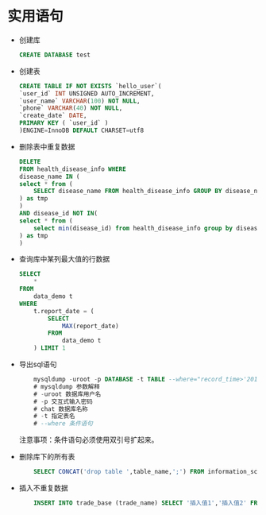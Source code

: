 # 实用语句

-   创建库
    ```sql
    CREATE DATABASE test
    ```
-   创建表
    ```sql
    CREATE TABLE IF NOT EXISTS `hello_user`(
    `user_id` INT UNSIGNED AUTO_INCREMENT,
    `user_name` VARCHAR(100) NOT NULL,
    `phone` VARCHAR(40) NOT NULL,
    `create_date` DATE,
    PRIMARY KEY ( `user_id` )
    )ENGINE=InnoDB DEFAULT CHARSET=utf8
    ```
-   删除表中重复数据
    ```sql
    DELETE
    FROM health_disease_info WHERE
    disease_name IN (
    select * from (
        SELECT disease_name FROM health_disease_info GROUP BY disease_name HAVING count(disease_name) > 1
    ) as tmp
    )
    AND disease_id NOT IN(
    select * from (
        select min(disease_id) from health_disease_info group by disease_name HAVING count(disease_name) > 1
    ) as tmp
    )
    ```
-   查询库中某列最大值的行数据
    ```sql
    SELECT
        *
    FROM
        data_demo t
    WHERE
        t.report_date = (
            SELECT
                MAX(report_date)
            FROM
                data_demo t
        ) LIMIT 1
    ```
- 导出sql语句
    ```sql
        mysqldump -uroot -p DATABASE -t TABLE --where="record_time>'2019-05-30'" > users.sql 
        # mysqldump 参数解释
        # -uroot 数据库用户名
        # -p 交互式输入密码
        # chat 数据库名称
        # -t 指定表名
        # --where 条件语句
    ```
    注意事项：条件语句必须使用双引号扩起来。

- 删除库下的所有表
    ```sql
        SELECT CONCAT('drop table ',table_name,';') FROM information_schema.`TABLES` WHERE table_schema='数据库名';
    ```

-  插入不重复数据
    ```sql
        INSERT INTO trade_base (trade_name) SELECT '插入值1','插入值2' FROM DUAL WHERE not exists (SELECT trade_name FROM trade_base WHERE trade_name = '插入值1')`
    ```